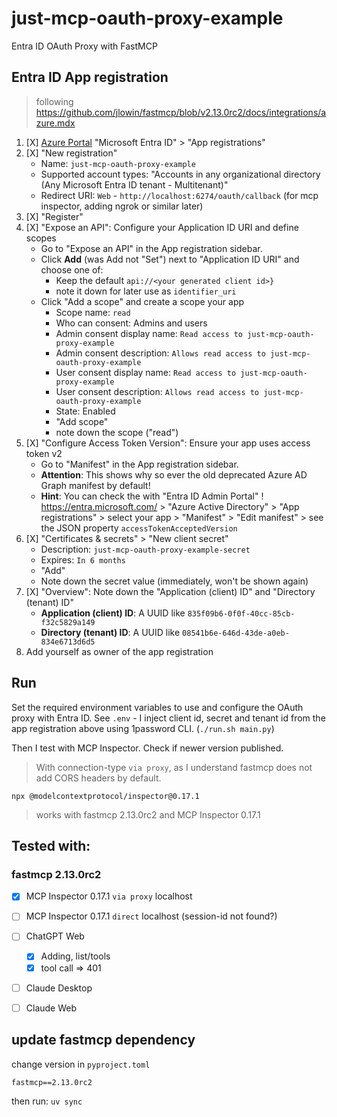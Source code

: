 # just-mcp-oauth-proxy-example

Entra ID OAuth Proxy with FastMCP

## Entra ID App registration

> following https://github.com/jlowin/fastmcp/blob/v2.13.0rc2/docs/integrations/azure.mdx

1. [X] [Azure Portal](https://portal.azure.com/) "Microsoft Entra ID" > "App registrations"
2. [X] "New registration"
   - Name: `just-mcp-oauth-proxy-example`
   - Supported account types: "Accounts in any organizational directory (Any Microsoft Entra ID tenant - Multitenant)"
   - Redirect URI: `Web` - `http://localhost:6274/oauth/callback`
     (for mcp inspector, adding ngrok or similar later)
3. [X] "Register"
4. [X] "Expose an API": Configure your Application ID URI and define scopes
    - Go to "Expose an API" in the App registration sidebar.
    - Click **Add** (was Add not "Set") next to "Application ID URI" and choose one of:
        - Keep the default `api://<your generated client id>}`
        - note it down for later use as `identifier_uri`
    - Click "Add a scope" and create a scope your app
        - Scope name: `read`
        - Who can consent: Admins and users
        - Admin consent display name: `Read access to just-mcp-oauth-proxy-example`
        - Admin consent description: `Allows read access to just-mcp-oauth-proxy-example`
        - User consent display name: `Read access to just-mcp-oauth-proxy-example`
        - User consent description: `Allows read access to just-mcp-oauth-proxy-example`
        - State: Enabled
        - "Add scope"
        - note down the scope ("read")
5. [X] "Configure Access Token Version": Ensure your app uses access token v2
    - Go to "Manifest" in the App registration sidebar.
    - **Attention**: This shows why so ever the old deprecated Azure AD Graph manifest by default!
    - **Hint**: You can check the with "Entra ID Admin Portal" ! https://entra.microsoft.com/ > "Azure Active Directory" > "App registrations" > select your app > "Manifest" > "Edit manifest" > see the JSON property `accessTokenAcceptedVersion`
7. [X] "Certificates & secrets" > "New client secret"
    - Description: `just-mcp-oauth-proxy-example-secret`
    - Expires: `In 6 months`
    - "Add"
    - Note down the secret value (immediately, won't be shown again)
8. [X] "Overview": Note down the "Application (client) ID" and "Directory (tenant) ID"
    - **Application (client) ID**: A UUID like `835f09b6-0f0f-40cc-85cb-f32c5829a149`
    - **Directory (tenant) ID**: A UUID like `08541b6e-646d-43de-a0eb-834e6713d6d5`
9. Add yourself as owner of the app registration

## Run

Set the required environment variables to use and configure the OAuth proxy with Entra ID.
See `.env` - I inject client id, secret and tenant id from the app registration above using 1password CLI. (`./run.sh main.py`)

Then I test with MCP Inspector. Check if newer version published.

> With connection-type `via proxy`, as I understand fastmcp does not add CORS headers by default.

```
npx @modelcontextprotocol/inspector@0.17.1
```

> works with fastmcp 2.13.0rc2 and MCP Inspector 0.17.1

## Tested with:

### fastmcp 2.13.0rc2

- [X] MCP Inspector 0.17.1 `via proxy` localhost
- [ ] MCP Inspector 0.17.1 `direct` localhost (session-id not found?)
- [ ] ChatGPT Web
    - [X] Adding, list/tools
    - [X] tool call => 401
- [ ] Claude Desktop
- [ ] Claude Web


## update fastmcp dependency

change version in `pyproject.toml`

```
fastmcp==2.13.0rc2
```

then run: `uv sync`